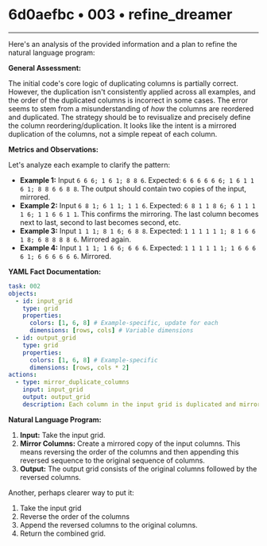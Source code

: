# 6d0aefbc • 003 • refine_dreamer

---
Here's an analysis of the provided information and a plan to refine the natural language program:

**General Assessment:**

The initial code's core logic of duplicating columns is partially correct. However, the duplication isn't consistently applied across all examples, and the order of the duplicated columns is incorrect in some cases. The error seems to stem from a misunderstanding of *how* the columns are reordered and duplicated. The strategy should be to revisualize and precisely define the column reordering/duplication. It looks like the intent is a mirrored duplication of the columns, not a simple repeat of each column.

**Metrics and Observations:**

Let's analyze each example to clarify the pattern:

*   **Example 1:** Input `6 6 6; 1 6 1; 8 8 6`. Expected: `6 6 6 6 6 6; 1 6 1 1 6 1; 8 8 6 6 8 8`.  The output should contain two copies of the input, mirrored.
*   **Example 2:** Input `6 8 1; 6 1 1; 1 1 6`. Expected: `6 8 1 1 8 6; 6 1 1 1 1 6; 1 1 6 6 1 1`. This confirms the mirroring. The last column becomes next to last, second to last becomes second, etc.
*   **Example 3:** Input `1 1 1; 8 1 6; 6 8 8`. Expected: `1 1 1 1 1 1; 8 1 6 6 1 8; 6 8 8 8 8 6`. Mirrored again.
*   **Example 4:** Input `1 1 1; 1 6 6; 6 6 6`. Expected: `1 1 1 1 1 1; 1 6 6 6 6 1; 6 6 6 6 6 6`. Mirrored.

**YAML Fact Documentation:**

```yaml
task: 002
objects:
  - id: input_grid
    type: grid
    properties:
      colors: [1, 6, 8] # Example-specific, update for each
      dimensions: [rows, cols] # Variable dimensions
  - id: output_grid
    type: grid
    properties:
      colors: [1, 6, 8] # Example-specific
      dimensions: [rows, cols * 2]
actions:
  - type: mirror_duplicate_columns
    input: input_grid
    output: output_grid
    description: Each column in the input grid is duplicated and mirrored to create the output grid. The order of columns is reversed during the duplication.
```

**Natural Language Program:**

1.  **Input:** Take the input grid.
2.  **Mirror Columns:** Create a mirrored copy of the input columns. This means reversing the order of the columns and then appending this reversed sequence to the original sequence of columns.
3.  **Output:**  The output grid consists of the original columns followed by the reversed columns.

Another, perhaps clearer way to put it:

1. Take the input grid
2. Reverse the order of the columns
3. Append the reversed columns to the original columns.
4. Return the combined grid.


